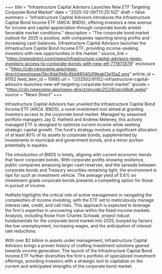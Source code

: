 +++
title = "Infrastructure Capital Advisors Launches New ETF Targeting Corporate Bond Market"
date = "2025-02-06T13:25:10Z"
draft = false
summary = "Infrastructure Capital Advisors introduces the Infrastructure Capital Bond Income ETF (ARCA: BNDS), offering investors a new avenue for income and capital appreciation through corporate bonds amidst favorable market conditions."
description = "The corporate bond market outlook for 2025 is positive, with companies reporting strong profits and increasing cash balances. Infrastructure Capital Advisors launches the Infrastructure Capital Bond Income ETF, providing income-seeking investors with new opportunities in the market."
source_link = "https://newsdirect.com/news/infrastructure-capital-advisors-gives-investors-access-to-corporate-bonds-with-new-etf-771973579"
enclosure = "https://cdn.newsramp.app/news-direct/newsimage/5bc8da0fe6c6bb68040d19eab13e10a2.png"
article_id = 91152
feed_item_id = 10685
url = "/202502/91152-infrastructure-capital-advisors-launches-new-etf-targeting-corporate-bond-market"
qrcode = "https://cdn.newsramp.app/news-direct/qrcode/252/6/zeroI9pK.webp"
source = "News Direct"
+++

<p>Infrastructure Capital Advisors has unveiled the Infrastructure Capital Bond Income ETF (ARCA: BNDS), a novel investment tool aimed at granting investors access to the corporate bond market. Managed by seasoned portfolio managers Jay D. Hatfield and Andrew Meleney, this actively managed ETF is designed to optimize current income while seeking strategic capital growth. The fund's strategy involves a significant allocation of at least 80% of its assets to corporate bonds, supplemented by investments in municipal and government bonds, and a minor portion potentially in equities.</p><p>The introduction of BNDS is timely, aligning with current economic trends that favor corporate bonds. With corporate profits showing resilience, public companies amassing larger cash reserves, and the spreads between corporate bonds and Treasury securities remaining tight, the environment is ripe for such an investment vehicle. The average yield of 5.6% on investment-grade corporate bonds presents a compelling option for those in pursuit of income.</p><p>Hatfield highlights the critical role of active management in navigating the complexities of income investing, with the ETF set to meticulously manage interest rate, credit, and call risks. This approach is expected to leverage the firm's expertise in uncovering value within the fixed-income markets. Analysts, including those from Charles Schwab, project robust fundamentals for the corporate bond market into 2025, buoyed by factors like low unemployment, increasing wages, and the anticipation of interest rate reductions.</p><p>With over $2 billion in assets under management, Infrastructure Capital Advisors brings a proven history of crafting investment solutions geared towards income generation. The launch of the Infrastructure Capital Bond Income ETF further diversifies the firm's portfolio of specialized investment offerings, providing investors with a strategic tool to capitalize on the current and anticipated strengths of the corporate bond market.</p>